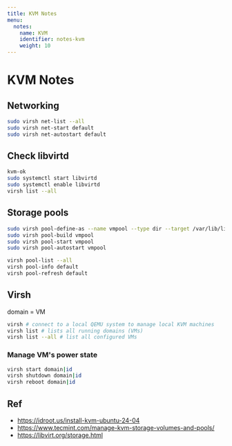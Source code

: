 ```yaml
---
title: KVM Notes
menu:
  notes:
    name: KVM
    identifier: notes-kvm
    weight: 10
---
```


# KVM Notes



## Networking

```bash
sudo virsh net-list --all
sudo virsh net-start default
sudo virsh net-autostart default
```

## Check libvirtd

```bash
kvm-ok
sudo systemctl start libvirtd
sudo systemctl enable libvirtd
virsh list --all
```

## Storage pools

```bash
sudo virsh pool-define-as --name vmpool --type dir --target /var/lib/libvirt/images
sudo virsh pool-build vmpool
sudo virsh pool-start vmpool
sudo virsh pool-autostart vmpool
```

```bash
virsh pool-list --all
virsh pool-info default
virsh pool-refresh default
```

## Virsh

domain = VM

```bash
virsh # connect to a local QEMU system to manage local KVM machines
virsh list # lists all running domains (VMs)
virsh list --all # list all configured VMs
```

### Manage VM's power state
```bash
virsh start domain|id
virsh shutdown domain|id
virsh reboot domain|id
```

## Ref
- https://idroot.us/install-kvm-ubuntu-24-04
- https://www.tecmint.com/manage-kvm-storage-volumes-and-pools/
- https://libvirt.org/storage.html
